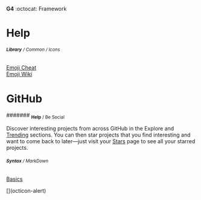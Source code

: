 __G4__ :octocat: Framework  
# Help  
###### <sub>**Library** / Common / Icons</sub>
  
[Emoji Cheat](http://www.emoji-cheat-sheet.com)  
[Emoji Wiki](https://en.wikipedia.org/wiki/Emoji)  


# GitHub
####### <sub>**Help** / Be Social</sub>
  
Discover interesting projects from across GitHub in the Explore and [Trending](https://github.com/trending) sections. You can then star projects that you find interesting and want to come back to later—just visit your [Stars](https://github.com/stars) page to see all your starred projects.
  
    
###### <sub>**Syntax** / MarkDown</sub>
  
[Basics](http://daringfireball.net/projects/markdown/basics/)  









[](💟 )

<link rel="stylesheet" href="https://octicons.github.com/components/octicons/octicons/octicons.css>
<span class="octicon octicon-flame"></span>
[](octicon-alert)
